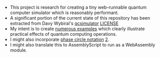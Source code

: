 
- This project is research for creating a tiny web-runnable quantum computer simulator which is reasonably performant.
- A significant portion of the current state of this repository has been extracted from Davy Wybiral's [qcsimulator](qcsimulator.github.io) [LICENSE](https://github.com/qcsimulator/qcsimulator.github.io/blob/master/LICENSE)
- My intent is to create [numerous examples](https://observablehq.com/@simplygreatwork/quantum-computing-effects) which clearly illustrate practical effects of quantum computing operations.
- I might also incorporate [phase circle notation](http://davidbkemp.github.io/animated-qubits/) [2](https://oreilly-qc.github.io/).
- I might also translate this to AssemblyScript to run as a WebAssembly module.
